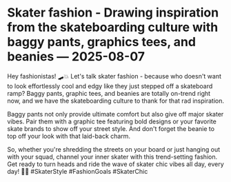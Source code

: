 # Skater fashion - Drawing inspiration from the skateboarding culture with baggy pants, graphics tees, and beanies — 2025-08-07

Hey fashionistas! 🛹💥 Let's talk skater fashion - because who doesn't want to look effortlessly cool and edgy like they just stepped off a skateboard ramp? Baggy pants, graphic tees, and beanies are totally on-trend right now, and we have the skateboarding culture to thank for that rad inspiration.

Baggy pants not only provide ultimate comfort but also give off major skater vibes. Pair them with a graphic tee featuring bold designs or your favorite skate brands to show off your street style. And don't forget the beanie to top off your look with that laid-back charm.

So, whether you're shredding the streets on your board or just hanging out with your squad, channel your inner skater with this trend-setting fashion. Get ready to turn heads and ride the wave of skater chic vibes all day, every day! 🤙🔥 #SkaterStyle #FashionGoals #SkaterChic